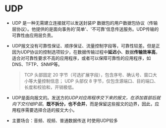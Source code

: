 # UDP

* UDP 是一种无需建立连接就可以发送封装IP 数据包的用户数据包协议（传输层协议）。他提供的是面向事务的'简单'、'不可靠'信息传送服务。UDP传输的可靠性由应用层负责。


* UDP报文没有可靠性保证、顺序保证、流量控制字段等，可靠性较差。但是正因为UDP协议的控制选项较少，在数据传输过程中**延迟小**、数据**传输效率高**，适合对可靠性要求不高的应用程序，或者可以保障可靠性的应用程序，如DNS、TFTP、SNMP等。
    > TCP 头部固定 20 字节（可选扩展字段），包含序号、确认号、窗口大小等大量控制信息；
    > UDP 头部仅 8 字节，仅包含源端口、目的端口、长度和校验和，开销极低。

* UDP是面向报文的。发送方的*UDP对应用程序交下来的报文，在添加首部后就向下交付给IP层*。**既不拆分，也不合并**，而是保留这些报文的边界，因此，应用程序需要选择合适的报文大小。

* 主要场合：音频、视频、普通数据传送 时使用UDP较多